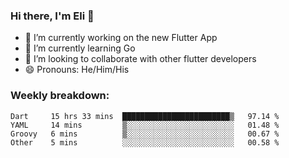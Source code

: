 ### Hi there, I'm Eli 👋
- 🔭 I’m currently working on the new Flutter App
- 🌱 I’m currently learning Go
- 🦄 I’m looking to collaborate with other flutter developers
- 😄 Pronouns: He/Him/His

### Weekly breakdown:
<!--START_SECTION:waka-->

```text
Dart     15 hrs 33 mins  ████████████████████████▒   97.14 %
YAML     14 mins         ▒░░░░░░░░░░░░░░░░░░░░░░░░   01.48 %
Groovy   6 mins          ▒░░░░░░░░░░░░░░░░░░░░░░░░   00.67 %
Other    5 mins          ░░░░░░░░░░░░░░░░░░░░░░░░░   00.58 %
```

<!--END_SECTION:waka-->
